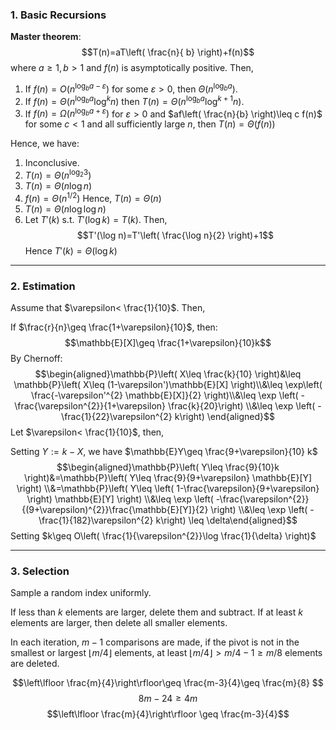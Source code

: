 ### 1. Basic Recursions
**Master theorem**:
$$T(n)=aT\left( \frac{n}{ b} \right)+f(n)$$where $a\geq 1,b>1$ and $f(n)$ is asymptotically positive. Then,
1. If $f(n)=O(n ^{\log_{b}a-\varepsilon})$ for some $\varepsilon> 0$, then $\Theta(n^{\log_{b}a})$.
2. If $f(n)=\Theta(n^{\log_{b} a}\log^k n)$ then $T(n)=\Theta(n^{\log_{b}a}\log^{k+1}n)$.
3. If $f(n)=\Omega(n^{\log_{b}a+\varepsilon})$ for $\varepsilon>0$ and $af\left( \frac{n}{b} \right)\leq c f(n)$ for some $c< 1$ and all sufficiently large $n$, then $T(n)=\Theta(f(n))$

Hence, we have: 
1. Inconclusive. 
2. $T(n)=\Theta(n^{\log_{2}3})$
3. $T(n)=\Theta(n \log n)$
4. $f(n)=\Theta(n^{1/2})$ Hence, $T(n)=\Theta(n)$
5. $T(n)=\Theta(n \log \log n)$
6. Let $T'(k)$ s.t. $T'(\log k)=T(k)$. Then, $$T'(\log n)=T'\left( \frac{\log n}{2} \right)+1$$ Hence $T'(k)=\Theta(\log k)$

---
### 2. Estimation
Assume that $\varepsilon< \frac{1}{10}$. Then, 

If $\frac{r}{n}\geq \frac{1+\varepsilon}{10}$, then: $$\mathbb{E}[X]\geq \frac{1+\varepsilon}{10}k$$By Chernoff: $$\begin{aligned}\mathbb{P}\left( X\leq \frac{k}{10} \right)&\leq \mathbb{P}\left( X\leq (1-\varepsilon')\mathbb{E}[X] \right)\\&\leq \exp\left( \frac{-\varepsilon'^{2} \mathbb{E}[X]}{2} \right)\\&\leq \exp \left( -\frac{\varepsilon^{2}}{1+\varepsilon}  \frac{k}{20}\right) \\&\leq \exp \left( -\frac{1}{22}\varepsilon^{2} k\right) \end{aligned}$$Let $\varepsilon< \frac{1}{10}$, then, 

Setting $Y:= k-X$, we have $\mathbb{E}Y\geq \frac{9+\varepsilon}{10} k$
$$\begin{aligned}\mathbb{P}\left( Y\leq \frac{9}{10}k  \right)&=\mathbb{P}\left( Y\leq \frac{9}{9+\varepsilon}  \mathbb{E}[Y] \right) \\&=\mathbb{P}\left( Y\leq \left( 1-\frac{\varepsilon}{9+\varepsilon} \right)  \mathbb{E}[Y] \right) \\&\leq \exp \left( -\frac{\varepsilon^{2}}{(9+\varepsilon)^{2}}\frac{\mathbb{E}[Y]}{2} \right) \\&\leq \exp \left( - \frac{1}{182}\varepsilon^{2} k\right) \leq \delta\end{aligned}$$
Setting $k\geq  O\left( \frac{1}{\varepsilon^{2}}\log \frac{1}{\delta} \right)$

---
### 3. Selection
Sample a random index uniformly.

If less than $k$ elements are larger, delete them and subtract.
If at least $k$ elements are larger, then delete all smaller elements. 

In each iteration, $m-1$ comparisons are made, if the pivot is not in the smallest or largest $\left\lfloor m / 4\right\rfloor$ elements, at least $\left\lfloor m / 4\right\rfloor> m / 4-1\geq m / 8$ elements are deleted.

$$\left\lfloor \frac{m}{4}\right\rfloor\geq \frac{m-3}{4}\geq \frac{m}{8} $$$$8m-24\geq 4m$$
$$\left\lfloor \frac{m}{4}\right\rfloor \geq \frac{m-3}{4}$$
$$$$